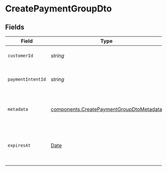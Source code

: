 # CreatePaymentGroupDto


## Fields

| Field                                                                                                | Type                                                                                                 | Required                                                                                             | Description                                                                                          | Example                                                                                              |
| ---------------------------------------------------------------------------------------------------- | ---------------------------------------------------------------------------------------------------- | ---------------------------------------------------------------------------------------------------- | ---------------------------------------------------------------------------------------------------- | ---------------------------------------------------------------------------------------------------- |
| `customerId`                                                                                         | *string*                                                                                             | :heavy_check_mark:                                                                                   | The ID of the customer.                                                                              | cus_IzkjlvAhdjzjht3                                                                                  |
| `paymentIntentId`                                                                                    | *string*                                                                                             | :heavy_check_mark:                                                                                   | The ID of the payment intent.                                                                        | pi_1JYLo8KerLxWZaQtys6ZQ1xR                                                                          |
| `metadata`                                                                                           | [components.CreatePaymentGroupDtoMetadata](../../models/components/createpaymentgroupdtometadata.md) | :heavy_minus_sign:                                                                                   | Additional metadata for the payment group.                                                           |                                                                                                      |
| `expiresAt`                                                                                          | [Date](https://developer.mozilla.org/en-US/docs/Web/JavaScript/Reference/Global_Objects/Date)        | :heavy_minus_sign:                                                                                   | The expiration date and time of the payment group.                                                   | 2023-12-05T15:08:34.820Z                                                                             |